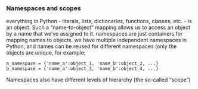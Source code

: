 ### Namespaces and scopes
everything in Python - literals, lists, dictionaries, functions, classes, etc. - is an object.
Such a “name-to-object” mapping allows us to access an object by a name that we’ve assigned to it.
namespaces are just containers for mapping names to objects.
we have multiple independent namespaces in Python, and names can be reused for different namespaces (only the objects are unique, for example:
```
a_namespace = {'name_a':object_1, 'name_b':object_2, ...}
b_namespace = {'name_a':object_3, 'name_b':object_4, ...}
```
Namespaces also have different levels of hierarchy (the so-called “scope”)